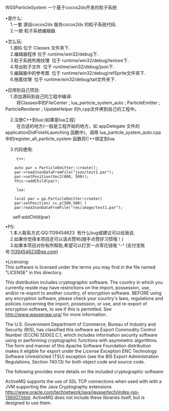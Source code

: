 WSSParticleSystem
一个基于cocos2dx开发的粒子系统  
  
•是什么:  
      1.一套 源自cocos2dx 服务cocos2dx 的粒子系统代码.  
      2.一款 粒子系统编辑器.  
      
•怎么玩:  
      1.源码  位于 Classes 文件夹下.  
      2.编辑器程序  位于 runtime/win32/debug下.   
      3.粒子系统所用纹理  位于 runtime/win32/debug/texture下.   
      4.导出粒子文件  位于 runtime/win32/debug/json下.   
      5.编辑器中的参考图  位于  runtime/win32/debug/refSprite文件夹下.   
      6.拖尾纹理  位于 runtime/win32/debug/tail文件夹下.   
      
•应用到自己项目:   
      1.添加源码到自己的工程中编译:   
          将Classes中的FileCenter ; lua_particle_system_auto ; ParticleEmitter ; ParticleRenderer ; UpdateHelper 的h,cpp文件拷到自己的工程中。   
          
      2.注册C++到lua:(如果是lua工程)   
          在合适的地方(一般是工程开始的地方，如 appDelegate 文件的 applicationDidFinishLaunching 函数中)，调用 lua_particle_system_auto.cpp 中的register_all_particle_system 函数将C++绑定到lua.   
          
      3.代码使用:     
          
         C++:   
         
        auto par = ParticleEmitter::create();   
        par->readJsonDataFromFile("json/test1.par");   
        par->setPosition(Vec2(800, 500));   
        this->addChild(par);   

         lua:     
         
        local par = pp.ParticleEmitter:create()   
        par:setPosition( cc.p(500,500) )   
        par:readJsonDataFromFile("res/image/test1.par");   
        self:addChild(par)   
         
•PS:   
      1.本人联系方式:QQ:1139454623  有什么bug或建议可以给我说.   
      2.如果你觉得本项目还可以请点赞哟(随手点赞好习惯哦！)   
      3.如果本项目对你有所帮助,希望可以打赏一点零花钱哦 ^-^ (支付宝账号:1139454623@qq.com)   
         
         
         
•Licensing:   
  This software is licensed under the terms you may find in the file named "LICENSE" in this directory.   

This distribution includes cryptographic software. The country in which you currently reside may have restrictions on the import, possession, use, and/or re-export to another country, of encryption software. BEFORE using any encryption software, please check your country's laws, regulations and policies concerning the import, possession, or use, and re-export of encryption software, to see if this is permitted. See http://www.wassenaar.org/ for more information.   
   
The U.S. Government Department of Commerce, Bureau of Industry and Security (BIS), has classified this software as Export Commodity Control Number (ECCN) 5D002.C.1, which includes information security software using or performing cryptographic functions with asymmetric algorithms. The form and manner of this Apache Software Foundation distribution makes it eligible for export under the License Exception ENC Technology Software Unrestricted (TSU) exception (see the BIS Export Administration Regulations, Section 740.13) for both object code and source code.   
   
The following provides more details on the included cryptographic software:   
   
ActiveMQ supports the use of SSL TCP connections when used with with a JVM supporting the Java Cryptography extensions http://www.oracle.com/technetwork/java/javase/tech/index-jsp-136007.html. ActiveMQ does not include these libraries itself, but is designed to use them.   
      
